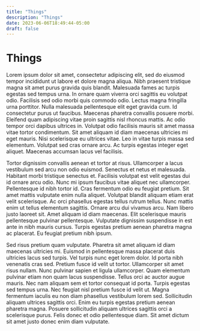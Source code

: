 ```yaml
---
title: "Things"
description: "Things"
date: 2023-06-06T18:49:44-05:00
draft: false
---
```


# Things

Lorem ipsum dolor sit amet, consectetur adipiscing elit, sed do eiusmod tempor incididunt ut labore et dolore magna aliqua. Nibh praesent tristique magna sit amet purus gravida quis blandit. Malesuada fames ac turpis egestas sed tempus urna. In ornare quam viverra orci sagittis eu volutpat odio. Facilisis sed odio morbi quis commodo odio. Lectus magna fringilla urna porttitor. Nulla malesuada pellentesque elit eget gravida cum. Id consectetur purus ut faucibus. Maecenas pharetra convallis posuere morbi. Eleifend quam adipiscing vitae proin sagittis nisl rhoncus mattis. Ac odio tempor orci dapibus ultrices in. Volutpat odio facilisis mauris sit amet massa vitae tortor condimentum. Sit amet aliquam id diam maecenas ultricies mi eget mauris. Nisi scelerisque eu ultrices vitae. Leo in vitae turpis massa sed elementum. Volutpat sed cras ornare arcu. Ac turpis egestas integer eget aliquet. Maecenas accumsan lacus vel facilisis.

Tortor dignissim convallis aenean et tortor at risus. Ullamcorper a lacus vestibulum sed arcu non odio euismod. Senectus et netus et malesuada. Habitant morbi tristique senectus et. Facilisis volutpat est velit egestas dui id ornare arcu odio. Nunc mi ipsum faucibus vitae aliquet nec ullamcorper. Pellentesque id nibh tortor id. Cras fermentum odio eu feugiat pretium. Sit amet mattis vulputate enim nulla aliquet. Volutpat blandit aliquam etiam erat velit scelerisque. Ac orci phasellus egestas tellus rutrum tellus. Nunc mattis enim ut tellus elementum sagittis. Ornare arcu dui vivamus arcu. Nam libero justo laoreet sit. Amet aliquam id diam maecenas. Elit scelerisque mauris pellentesque pulvinar pellentesque. Vulputate dignissim suspendisse in est ante in nibh mauris cursus. Turpis egestas pretium aenean pharetra magna ac placerat. Eu feugiat pretium nibh ipsum.

Sed risus pretium quam vulputate. Pharetra sit amet aliquam id diam maecenas ultricies mi. Euismod in pellentesque massa placerat duis ultricies lacus sed turpis. Vel turpis nunc eget lorem dolor. Id porta nibh venenatis cras sed. Pretium fusce id velit ut tortor. Ullamcorper sit amet risus nullam. Nunc pulvinar sapien et ligula ullamcorper. Quam elementum pulvinar etiam non quam lacus suspendisse. Tellus orci ac auctor augue mauris. Nec nam aliquam sem et tortor consequat id porta. Turpis egestas sed tempus urna. Nec feugiat nisl pretium fusce id velit ut. Magna fermentum iaculis eu non diam phasellus vestibulum lorem sed. Sollicitudin aliquam ultrices sagittis orci. Enim eu turpis egestas pretium aenean pharetra magna. Posuere sollicitudin aliquam ultrices sagittis orci a scelerisque purus. Felis donec et odio pellentesque diam. Sit amet dictum sit amet justo donec enim diam vulputate.
